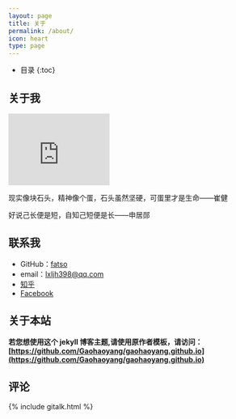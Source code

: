 ```yaml
---
layout: page
title: 关于
permalink: /about/
icon: heart
type: page
---
```


* 目录
{:toc}

## 关于我

<iframe src="https://githubbadge.appspot.com/lxljh398?s=1" style="border: 0;height: 142px;width: 200px;overflow: hidden;" frameBorder="0"></iframe>

现实像块石头，精神像个蛋，石头虽然坚硬，可蛋里才是生命——崔健

好说己长便是短，自知己短便是长——申居郧



## 联系我

* GitHub：[fatso](https://github.com/lxljh398)
* email：lxljh398@qq.com
* [知乎](https://www.zhihu.com/people/lxljh398)
* [Facebook](https://www.facebook.com/gaohaoyang.water)

## 关于本站

**若您想使用这个 jekyll 博客主题,请使用原作者模板，请访问：[https://github.com/Gaohaoyang/gaohaoyang.github.io](https://github.com/Gaohaoyang/gaohaoyang.github.io)**


## 评论

{% include gitalk.html %}
